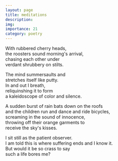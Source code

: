 ```yaml
---
layout: page
title: meditations
description: 
img:
importance: 21
category: poetry
---
```


With rubbered cherry heads, <br/>
the roosters sound morning's arrival, <br/>
chasing each other under <br/>
verdant shrubbery on stilts.

The mind summersaults and <br/>
stretches itself like putty. <br/>
In and out I breath, <br/>
reliquinshing it to form <br/>
a kaleidoscope of color and silence.

A sudden burst of rain bats down on the roofs <br/>
and the children run and dance and ride bicycles, <br/>
screaming in the sound of innocence, <br/>
throwing off their orange garments to <br/>
receive the sky's kisses.

I sit still as the patient observer. <br/>
I am told this is where suffering ends and I know it. <br/>
But would it be so crass to say <br/>
such a life bores me?